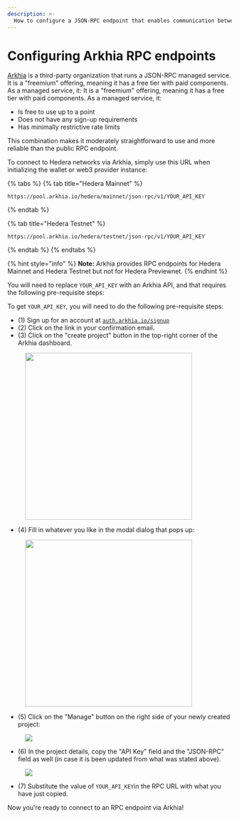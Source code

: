 ```yaml
---
description: >-
  How to configure a JSON-RPC endpoint that enables communication between EVM-compatible developer tools using Arkhia
---
```


# Configuring Arkhia RPC endpoints

[Arkhia](https://www.arkhia.io/features/#api-services) is a third-party organization that runs a JSON-RPC managed service. It is a "freemium" offering, meaning it has a free tier with paid components. As a managed service, it: It is a "freemium" offering, meaning it has a free tier with paid components. As a managed service, it:

* Is free to use up to a point
* Does not have any sign-up requirements
* Has minimally restrictive rate limits

This combination makes it moderately straightforward to use and more reliable than the public RPC endpoint.

To connect to Hedera networks via Arkhia, simply use this URL when initializing the wallet or web3 provider instance:

{% tabs %}
{% tab title="Hedera Mainnet" %}
```
https://pool.arkhia.io/hedera/mainnet/json-rpc/v1/YOUR_API_KEY
```
{% endtab %}

{% tab title="Hedera Testnet" %}
```
https://pool.arkhia.io/hedera/testnet/json-rpc/v1/YOUR_API_KEY
```
{% endtab %}
{% endtabs %}

{% hint style="info" %}
**Note:** Arkhia provides RPC endpoints for Hedera Mainnet and Hedera Testnet but not for Hedera Previewnet.
{% endhint %}

You will need to replace `YOUR_API_KEY` with an Arkhia API, and that requires the following pre-requisite steps:

To get `YOUR_API_KEY`, you will need to do the following pre-requisite steps:

* (1) Sign up for an account at [`auth.arkhia.io/signup`](https://auth.arkhia.io/signup)
* (2) Click on the link in your confirmation email.
* (3) Click on the "create project" button in the top-right corner of the Arkhia dashboard.

<figure>

<img src="https://i.stack.imgur.com/JY5Ck.png" alt="" width="375" /><figcaption></figcaption></figure>

* (4) Fill in whatever you like in the modal dialog that pops up:

<figure>

<img src="https://i.stack.imgur.com/wYNj3.png" alt="" width="375" /><figcaption></figcaption></figure>

* (5) Click on the "Manage" button on the right side of your newly created project:

<figure>

![](https://i.stack.imgur.com/yhCQp.png)<figcaption></figcaption></figure>

* (6) In the project details, copy the "API Key" field and the "JSON-RPC" field as well (in case it is been updated from what was stated above).

<figure>

![](https://i.stack.imgur.com/f8A1b.png)<figcaption></figcaption></figure>

* (7) Substitute the value of `YOUR_API_KEY`in the RPC URL with what you have just copied.

Now you're ready to connect to an RPC endpoint via Arkhia!
